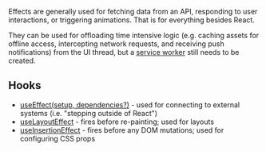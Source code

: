 Effects are generally used for fetching data from an API, responding to user interactions, or triggering animations. That is for everything besides React.

They can be used for offloading time intensive logic (e.g. caching assets for offline access, intercepting network requests, and receiving push notifications) from the UI thread, but a [service worker](https://developer.mozilla.org/en-US/docs/Web/API/Service_Worker_API) still needs to be created.

## Hooks
-   [useEffect(setup, dependencies?)](https://beta.reactjs.org/reference/react/useEffect) - used for connecting to external systems (i.e. "stepping outside of React")
-   [useLayoutEffect](https://beta.reactjs.org/reference/react/useLayoutEffect) - fires before re-painting; used for layouts
-   [useInsertionEffect](https://beta.reactjs.org/reference/react/useInsertionEffect)  - fires before any DOM mutations; used for configuring CSS props
